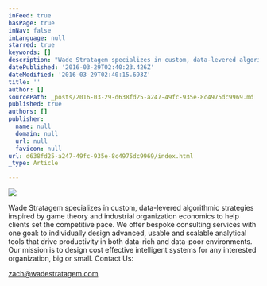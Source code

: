 ```yaml
---
inFeed: true
hasPage: true
inNav: false
inLanguage: null
starred: true
keywords: []
description: "Wade Stratagem specializes in custom, data-levered algorithmic strategies inspired by game theory and industrial organization economics to help clients set the competitive pace. We offer bespoke consulting services with one goal: to individually design advanced, usable and scalable analytical tools that drive productivity in both data-rich and data-poor environments. Our mission is to design cost effective intelligent systems for any interested organization, big or small. \_ \_ \_ \_ \_ \_ \_Contact Us:"
datePublished: '2016-03-29T02:40:23.426Z'
dateModified: '2016-03-29T02:40:15.693Z'
title: ''
author: []
sourcePath: _posts/2016-03-29-d638fd25-a247-49fc-935e-8c4975dc9969.md
published: true
authors: []
publisher:
  name: null
  domain: null
  url: null
  favicon: null
url: d638fd25-a247-49fc-935e-8c4975dc9969/index.html
_type: Article

---
```

![](https://s3-us-west-2.amazonaws.com/the-grid-img/p/d8781efc97a3261d7d657bc2e97f8997b13eab71.png)

Wade Stratagem specializes in custom, data-levered algorithmic strategies inspired by game theory and industrial organization economics to help clients set the competitive pace. We offer bespoke consulting services with one goal: to individually design advanced, usable and scalable analytical tools that drive productivity in both data-rich and data-poor environments. Our mission is to design cost effective intelligent systems for any interested organization, big or small.              Contact Us:

[zach@wadestratagem.com][0]

[0]: https://app.thegrid.io/posts/65851918-9de8-40ad-9001-d2a2673a881b/zach@wadestratagem.com